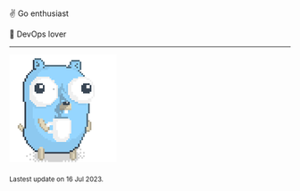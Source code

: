 :v: Go enthusiast

:muscle: DevOps lover

---

![Image alt text](/images/gopher_with_coffee.gif)


<sub>Lastest update on 16 Jul 2023.</sub>
